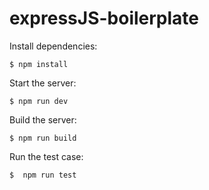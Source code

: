 # expressJS-boilerplate
  Install dependencies:
```console
$ npm install
```
  Start the server:
```console
$ npm run dev
```
Build the server: 
```console
$ npm run build
```
 Run the test case:
```console
$  npm run test
```

